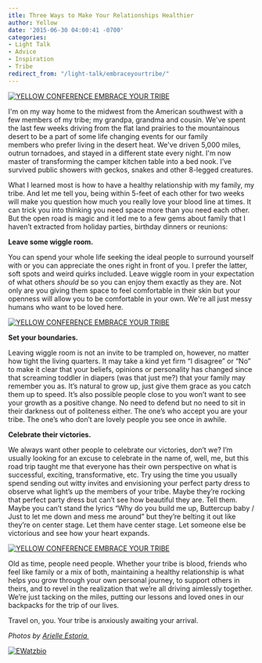 ```yaml
---
itle: Three Ways to Make Your Relationships Healthier
author: Yellow
date: '2015-06-30 04:00:41 -0700'
categories:
- Light Talk
- Advice
- Inspiration
- Tribe
redirect_from: "/light-talk/embraceyourtribe/"
---
```


[![YELLOW CONFERENCE EMBRACE YOUR TRIBE](https://yellow-blog-images.imgix.net/2015/06/image5.jpg)](https://yellow-blog-images.imgix.net/2015/06/image5.jpg)

I'm on my way home to the midwest from the American southwest with a few members of my tribe; my grandpa, grandma and cousin. We've spent the last few weeks driving from the flat land prairies to the mountainous desert to be a part of some life changing events for our family members who prefer living in the desert heat. We've driven 5,000 miles, outrun tornadoes, and stayed in a different state every night. I'm now master of transforming the camper kitchen table into a bed nook. I’ve survived public showers with geckos, snakes and other 8-legged creatures.

What I learned most is how to have a healthy relationship with my family, my tribe. And let me tell you, being within 5-feet of each other for two weeks will make you question how much you really love your blood line at times. It can trick you into thinking you need space more than you need each other. But the open road is magic and it led me to a few gems about family that I haven’t extracted from holiday parties, birthday dinners or reunions:

**Leave some wiggle room.**

You can spend your whole life seeking the ideal people to surround yourself with or you can appreciate the ones right in front of you. I prefer the latter, soft spots and weird quirks included. Leave wiggle room in your expectation of what others _should_ be so you can enjoy them exactly as they are. Not only are you giving them space to feel comfortable in their skin but your openness will allow you to be comfortable in your own. We're all just messy humans who want to be loved here.

[![YELLOW CONFERENCE EMBRACE YOUR TRIBE](https://yellow-blog-images.imgix.net/2015/06/image12.jpg)](https://yellow-blog-images.imgix.net/2015/06/image12.jpg)

**Set your boundaries.**

Leaving wiggle room is not an invite to be trampled on, however, no matter how tight the living quarters. It may take a kind yet firm “I disagree” or “No” to make it clear that your beliefs, opinions or personality has changed since that screaming toddler in diapers (was that just me?) that your family may remember you as. It’s natural to grow up, just give them grace as you catch them up to speed. It’s also possible people close to you won’t want to see your growth as a positive change. No need to defend but no need to sit in their darkness out of politeness either. The one’s who accept you are your tribe. The one’s who don’t are lovely people you see once in awhile.

**Celebrate their victories.**

We always want other people to celebrate our victories, don’t we? I’m usually looking for an excuse to celebrate in the name of, well, me, but this road trip taught me that everyone has their own perspective on what is successful, exciting, transformative, etc. Try using the time you usually spend sending out witty invites and envisioning your perfect party dress to observe what light’s up the members of your tribe. Maybe they’re rocking that perfect party dress but can’t see how beautiful they are. Tell them. Maybe you can’t stand the lyrics “Why do you build me up, Buttercup baby / Just to let me down and mess me around” but they’re belting it out like they’re on center stage. Let them have center stage. Let someone else be victorious and see how your heart expands.

[![YELLOW CONFERENCE EMBRACE YOUR TRIBE](https://yellow-blog-images.imgix.net/2015/06/image13.jpg)](https://yellow-blog-images.imgix.net/2015/06/image13.jpg)

Old as time, people need people. Whether your tribe is blood, friends who feel like family or a mix of both, maintaining a healthy relationship is what helps you grow through your own personal journey, to support others in theirs, and to revel in the realization that we’re all driving aimlessly together. We’re just tacking on the miles, putting our lessons and loved ones in our backpacks for the trip of our lives.

Travel on, you. Your tribe is anxiously awaiting your arrival.

_Photos by [Arielle Estoria ](http://chroniclesofalioness.com/)_

[![EWatzbio](https://yellow-blog-images.imgix.net/2015/01/EWatzbio.jpg)](http://bravegirlspirit.com/)
